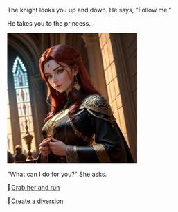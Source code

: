 The knight looks you up and down.  He says, "Follow me."

He takes you to the princess.

![Princess](../Knight/img/princesssm.jpg)

"What can I do for you?" She asks.

:running:[Grab her and run](./ThiefScene3A.md)

:confetti_ball:[Create a diversion](./ThiefScene2A-2.md)